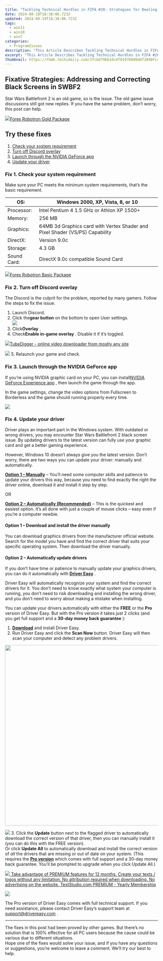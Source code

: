 ```yaml
---
title: "Tackling Technical Hurdles in FIFA #20: Strategies for Dealing with DirectX Complications"
date: 2024-08-18T18:38:06.723Z
updated: 2024-08-19T18:38:06.723Z
tags:
  - win11
  - win10
  - win7
categories:
  - ProgramIssues
description: "This Article Describes Tackling Technical Hurdles in FIFA #20: Strategies for Dealing with DirectX Complications"
excerpt: "This Article Describes Tackling Technical Hurdles in FIFA #20: Strategies for Dealing with DirectX Complications"
thumbnail: https://thmb.techidaily.com/37cbd79bb1dc4f01076609d4f2040fc4f61e96fa43faa2585a2bbac8dade3639.jpg
---
```


## Fixative Strategies: Addressing and Correcting Black Screens in SWBF2

Star Wars Battlefront 2 is an old game, so is the issue. The old game issue discussions still got new replies. If you have the same problem, don’t worry, this post can help.

<!-- affiliate ads begin -->
<a href="https://secure.2checkout.com/order/checkout.php?PRODS=4727541&QTY=1&AFFILIATE=108875&CART=1"><img src="https://secure.avangate.com/images/merchant/5f4f7141b65a730b4efb0e0d51f63e94/products/copy_copy_forexrobotronbox.gif" border="0">Forex Robotron Gold Package</a>
<!-- affiliate ads end -->
## Try these fixes

1. [Check your system requirement](https://tools.techidaily.com/drivereasy/download/)
2. [Turn off Discord overlay](https://tools.techidaily.com/drivereasy/download/)
3. [Launch through the NVIDIA GeForce app](https://tools.techidaily.com/drivereasy/download/)
4. [Update your driver](https://tools.techidaily.com/drivereasy/download/)

### Fix 1\. Check your system requirement

 Make sure your PC meets the minimum system requirements, that’s the basic requirement.

| OS:         | Windows 2000, XP, Vista, 8, or 10                                            |
| ----------- | ---------------------------------------------------------------------------- |
| Processor:  | Intel Pentium 4 1.5 GHz or Athlon XP 1500+                                   |
| Memory:     | 256 MB                                                                       |
| Graphics:   | 64MB 3d Graphics card with Vertex Shader and Pixel Shader (VS/PS) Capability |
| DirectX:    | Version 9.0c                                                                 |
| Storage:    | 4.3 GB                                                                       |
| Sound Card: | DirectX 9.0c compatible Sound Card                                           |

<!-- affiliate ads begin -->
<a href="https://secure.2checkout.com/order/checkout.php?PRODS=4726960&QTY=1&AFFILIATE=108875&CART=1"><img src="https://secure.avangate.com/images/merchant/5f4f7141b65a730b4efb0e0d51f63e94/products/forexrobotronbox.gif" border="0">Forex Robotron Basic Package</a>
<!-- affiliate ads end -->
### Fix 2\. Turn off Discord overlay

 The Discord is the culprit for the problem, reported by many gamers. Follow the steps to fix the issue.

1. Launch Discord.
2. Click the**gear button** on the bottom to open User settings.  
![](https://images.drivereasy.com/wp-content/uploads/2021/03/2021-03-11_9-41-03.jpg)
3. Click**Overlay** .
4. Check**Enable in-game overlay** . Disable it if it’s toggled.  
<!-- affiliate ads begin -->
<a href="https://secure.2checkout.com/order/checkout.php?PRODS=4572700&QTY=1&AFFILIATE=108875&CART=1"><img src="	https://www.tubedigger.com/wp-content/uploads/2020/08/tubedigger-software-new.png" border="0">TubeDigger - online video downloader from mostly any site</a>
<!-- affiliate ads end -->
![](https://images.drivereasy.com/wp-content/uploads/2021/03/2021-03-11_9-42-39.jpg)
5. Relaunch your game and check.

### Fix 3\. Launch through the NVIDIA GeForce app

 If you’re using NVIDIA graphic card on your PC, you can install[NVIDIA GeForce Experience app](https://tools.techidaily.com/drivereasy/download/) , then launch the game through the app.

 In the game settings, change the video options from Fullscreen to Borderless and the game should running properly every time.

<!-- affiliate ads begin -->
<a href="https://store.bitdefender.com/affiliate.php?ACCOUNT=BITLATIN&AFFILIATE=108875&PATH=http%3A%2F%2Fwww.bitdefender.com%2Fbusiness%3FAFFILIATE%3D108875%26RESOURCE%3D30%2525%2BOff%2Ball%2BGravityZone%2BProducts"><img src="https://www.bitdefender.com/content/dam/bitdefender/business/campaign/1200X628.png" border="0"></a>
<!-- affiliate ads end -->
### Fix 4\. Update your driver

 Driver plays an important part in the Windows system. With outdated or wrong drivers, you may encounter Star Wars Battlefront 2 black screen issue. By updating drivers to the latest version can fully use your graphic card and get a better gaming experience.

 However, Windows 10 doesn’t always give you the latest version. Don’t worry, there are two ways you can update your driver: manually and automatically.

**[Option 1 – Manually](https://tools.techidaily.com/drivereasy/download/)**  – You’ll need some computer skills and patience to update your drivers this way, because you need to find exactly the right the driver online, download it and install it step by step.

OR

**[Option 2 – Automatically (Recommended)](https://www.drivereasy.com/knowledge/fixed-star-wars-battlefront-2-black-screen/#op2)**  – This is the quickest and easiest option. It’s all done with just a couple of mouse clicks – easy even if you’re a computer newbie.

#### **Option 1 –** **Download and install the driver manually**

 You can download graphics drivers from the manufacturer official website. Search for the model you have and find the correct driver that suits your specific operating system. Then download the driver manually.

#### **Option 2 – Automatically update drivers**

 If you don’t have time or patience to manually update your graphics drivers, you can do it automatically with **[Driver Easy](https://tools.techidaily.com/drivereasy/download/)**  .

 Driver Easy will automatically recognize your system and find the correct drivers for it. You don’t need to know exactly what system your computer is running, you don’t need to risk downloading and installing the wrong driver, and you don’t need to worry about making a mistake when installing.

 You can update your drivers automatically with either the **FREE** or the **Pro** version of Driver Easy. But with the Pro version it takes just 2 clicks (and you get full support and a **30-day money back guarantee** ):

1. **[Download](https://tools.techidaily.com/drivereasy/download/)**  and install Driver Easy.
2. Run Driver Easy and click the **Scan Now** button. Driver Easy will then scan your computer and detect any problem drivers.  
<!-- affiliate ads begin -->
<a href="https://mushroom-supplies.sjv.io/c/5597632/1692242/18134" target="_top" id="1692242"><img src="//a.impactradius-go.com/display-ad/18134-1692242" border="0" alt="" width="834" height="592"/></a><img height="0" width="0" src="https://imp.pxf.io/i/5597632/1692242/18134" style="position:absolute;visibility:hidden;" border="0" />
<!-- affiliate ads end -->
![](https://images.drivereasy.com/wp-content/uploads/2019/08/NVIDIA-18.jpg)
3. Click the **Update**  button next to the flagged driver to automatically download the correct version of that driver, then you can manually install it (you can do this with the FREE version).  
 Or click **Update All** to automatically download and install the correct version of _all_ the drivers that are missing or out of date on your system. (This requires the **[Pro version](https://tools.techidaily.com/drivereasy/download/)**  which comes with full support and a 30-day money back guarantee. You’ll be prompted to upgrade when you click Update All.)  
<!-- affiliate ads begin -->
<a href="https://secure.textstudio.com/order/checkout.php?PRODS=35633309&QTY=1&AFFILIATE=108875&CART=1"> <img src="https://secure.avangate.com/images/merchant/d6eb8222c9718486bdabce8b897380f7/products/3_premium-icon.png" border="0"> Take advantage of PREMIUM features for 12 months. 
Create your texts / logos without any limitation. 
No attribution required when downloading. 
No advertising on the website. 
 TextStudio.com  PREMIUM - Yearly Membership</a>
<!-- affiliate ads end -->
![](https://images.drivereasy.com/wp-content/uploads/2019/08/NVIDIA-Geoforce.jpg)

 The Pro version of Driver Easy comes with full technical support. If you need assistance, please contact Driver Easy’s support team at [support@drivereasy.com](https://tools.techidaily.com/drivereasy/download/) .

---

 The fixes in this post had been proved by other games. But there’s no solution that is 100% effective for all PC users because the cause could be various due to different situations.  
 Hope one of the fixes would solve your issue, and if you have any questions or suggestions, you’re welcome to leave a comment. We’ll try our best to help.

<ins class="adsbygoogle"
     style="display:block"
     data-ad-format="autorelaxed"
     data-ad-client="ca-pub-7571918770474297"
     data-ad-slot="1223367746"></ins>



<ins class="adsbygoogle"
     style="display:block"
     data-ad-client="ca-pub-7571918770474297"
     data-ad-slot="8358498916"
     data-ad-format="auto"
     data-full-width-responsive="true"></ins>


